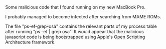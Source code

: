 Some malicious code that I found running on my new MacBook Pro. 

I probably managed to become infected after searching from MAME ROMs.

The file "ps-ef-grep-osa" contains the relevant parts of my process table after running "ps -ef | grep osa". It would appear that the malicious javascript code is being bootstrapped using Apple's Open Scripting Architecture framework.
